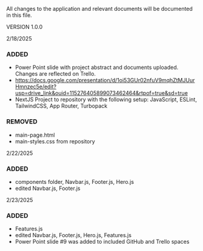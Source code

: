 All changes to the application and relevant documents will be documented in this file.

VERSION 1.0.0

2/18/2025
### ADDED 
- Power Point slide with project abstract and documents uploaded. Changes are reflected on Trello. 
- https://docs.google.com/presentation/d/1oi53GUr02nfuV9mqhZtMJUurHmnzec5e/edit?usp=drive_link&ouid=115276405899073462464&rtpof=true&sd=true
- NextJS Project to repository with the following setup: JavaScript, ESLint, TailwindCSS, App Router, Turbopack

### REMOVED
- main-page.html
- main-styles.css 
from repository

2/22/2025
### ADDED
- components folder, Navbar.js, Footer.js, Hero.js
- edited Navbar.js, Footer.js

2/23/2025
### ADDED
- Features.js
- edited Navbar.js, Footer.js, Hero.js, Features.js
- Power Point slide #9 was added to included GitHub and Trello spaces
